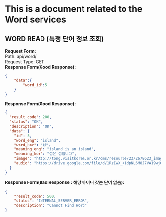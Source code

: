 # This is a document related to the Word services

## WORD READ (특정 단어 정보 조회)
__Request Form:__   
Path: api/word/   
Request Type: GET   
__Response Form(Good Response):__
```json
{
    "data":{
        "word_id":5
    }
}
```
  
__Response Form(Good Response):__
```json
{
  "result_code": 200,
  "status": "OK",
  "description": "OK",
  "data": {
    "id": 5,
    "word_eng": "island",
    "word_kor": "섬",
    "meaning_eng": "island is an island",
    "meaning_kor": "섬은 섬입니다",
    "image": "http://tong.visitkorea.or.kr/cms/resource/23/2678623_image2_1.jpg",
    "audio": "https://drive.google.com/file/d/1RzIwX_41dpNL6M8J7VA19wjG20nBV6uA/view?usp=sharing"
  }
}
```

__Response Form(Bad Response : 해당 아이디 갖는 단어 없음):__
```json
{
    "result_code": 500,
    "status": "INTERNAL_SERVER_ERROR",
    "description": "Cannot Find Word"
}
```

